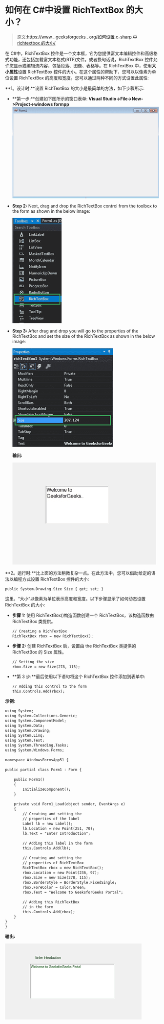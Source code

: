 # 如何在 C#中设置 RichTextBox 的大小？

> 原文:[https://www . geeksforgeeks . org/如何设置 c-sharp 中 richtextbox 的大小/](https://www.geeksforgeeks.org/how-to-set-the-size-of-the-richtextbox-in-c-sharp/)

在 C#中，RichTextBox 控件是一个文本框，它为您提供富文本编辑控件和高级格式功能，还包括加载富文本格式(RTF)文件。或者换句话说，RichTextBox 控件允许您显示或编辑流内容，包括段落、图像、表格等。在 RichTextBox 中，使用**大小属性**设置 RichTextBox 控件的大小。在这个属性的帮助下，您可以以像素为单位设置 RichTextBox 的高度和宽度。您可以通过两种不同的方式设置此属性:

**1。设计时:**设置 RichTextBox 的大小是最简单的方法，如下步骤所示:

*   **第一步:**创建如下图所示的窗口表单:
    **Visual Studio->File->New->Project->windows formpp**
    ![](img/de9202f1f4646167e60ea580d67273d9.png)
*   **Step 2:** Next, drag and drop the RichTextBox control from the toolbox to the form as shown in the below image:

    ![](img/c052e8376f8a764b03990cf22ee63166.png)

*   **Step 3:** After drag and drop you will go to the properties of the RichTextBox and set the size of the RichTextBox as shown in the below image:

    ![](img/d88fb69be6fc750404f3daa638598085.png)

    **输出:**

    ![](img/44d89edc99bcb682a1f92c1f5d3aaa7b.png)

**2。运行时:**比上面的方法稍微复杂一点。在此方法中，您可以借助给定的语法以编程方式设置 RichTextBox 控件的大小:

```
public System.Drawing.Size Size { get; set; }
```

这里，“大小”以像素为单位表示高度和宽度。以下步骤显示了如何动态设置 RichTextBox 的大小:

*   **步骤 1:** 使用 RichTextBox()构造函数创建一个 RichTextBox，该构造函数由 RichTextBox 类提供。

    ```
    // Creating a RichTextBox
    RichTextBox rbox = new RichTextBox();

    ```

*   **步骤 2:** 创建 RichTextBox 后，设置由 the RichTextBox 类提供的 RichTextBox 的 Size 属性。

    ```
    // Setting the size
    rbox.Size = new Size(278, 115);

    ```

*   **第 3 步:**最后使用以下语句将这个 RichTextBox 控件添加到表单中:

    ```
    // Adding this control to the form
    this.Controls.Add(rbox);

    ```

**示例:**

```
using System;
using System.Collections.Generic;
using System.ComponentModel;
using System.Data;
using System.Drawing;
using System.Linq;
using System.Text;
using System.Threading.Tasks;
using System.Windows.Forms;

namespace WindowsFormsApp51 {

public partial class Form1 : Form {

    public Form1()
    {
        InitializeComponent();
    }

    private void Form1_Load(object sender, EventArgs e)
    {
        // Creating and setting the
        // properties of the label
        Label lb = new Label();
        lb.Location = new Point(251, 70);
        lb.Text = "Enter Introduction";

        // Adding this label in the form
        this.Controls.Add(lb);

        // Creating and setting the
        // properties of RichTextBox
        RichTextBox rbox = new RichTextBox();
        rbox.Location = new Point(236, 97);
        rbox.Size = new Size(278, 115);
        rbox.BorderStyle = BorderStyle.FixedSingle;
        rbox.ForeColor = Color.Green;
        rbox.Text = "Welcome to GeeksforGeeks Portal";

        // Adding this RichTextBox
        // in the form
        this.Controls.Add(rbox);
    }
}
}
```

**输出:**

![](img/9e903afe5a869d2f97a7bfff8a0a6dae.png)
